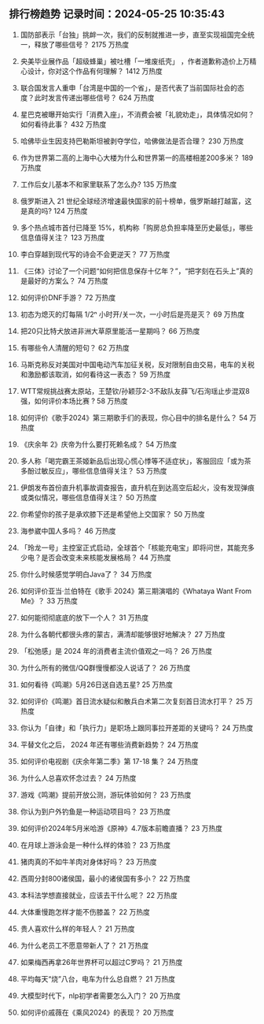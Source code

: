 
## 排行榜趋势 记录时间：2024-05-25 10:35:43
  
  1. 国防部表示「台独」挑衅一次，我们的反制就推进一步，直至实现祖国完全统一，释放了哪些信号？ 2175 万热度
    
  2. 央美毕业展作品「超级蜂巢」被吐槽「一堆废纸壳」 ，作者道歉称造价上万精心设计，你对这个作品有何理解？ 1412 万热度
    
  3. 联合国发言人重申「台湾是中国的一个省」，是否代表了当前国际社会的态度？此时发言传递出哪些信号？ 624 万热度
    
  4. 星巴克被曝开始实行「消费入座」，不消费会被「礼貌劝走」，具体情况如何？如何看待此事？ 432 万热度
    
  5. 哈佛毕业生因支持巴勒斯坦被剥夺学位，哈佛做法是否合理？ 230 万热度
    
  6. 作为世界第二高的上海中心大楼为什么和世界第一的高楼相差200多米？ 189 万热度
    
  7. 工作后女儿基本不和家里联系了怎么办? 135 万热度
    
  8. 俄罗斯进入 21 世纪全球经济增速最快国家的前十榜单，俄罗斯越打越富，这是真的吗? 124 万热度
    
  9. 多个热点城市首付已降至 15%，机构称「购房总负担率降至历史最低」，哪些信息值得关注？ 123 万热度
    
  10. 李白穿越到现代写的诗会不会更逆天？ 77 万热度
    
  11. 《三体》讨论了一个问题“如何把信息保存十亿年？”，“把字刻在石头上”真的是最好的方案么？ 74 万热度
    
  12. 如何评价DNF手游？ 72 万热度
    
  13. 初态为熄灭的灯每隔 1/2ⁿ 小时开/关一次，一小时后是亮是灭？ 69 万热度
    
  14. 把20只比特犬放进非洲大草原里能活一星期吗？ 66 万热度
    
  15. 有哪些令人清醒的短句？ 62 万热度
    
  16. 马斯克称反对美国对中国电动汽车加征关税，反对限制自由交易，电车的关税和激励都该取消，如何看待这一表态？ 59 万热度
    
  17. WTT常规挑战赛太原站，王楚钦/孙颖莎2-3不敌队友薛飞/石洵瑶止步混双8强，如何评价本场比赛 ? 58 万热度
    
  18. 如何评价《歌手2024》第三期歌手们的表现，你心目中的排名是什么？ 54 万热度
    
  19. 《庆余年 2》庆帝为什么要打死赖名成？ 54 万热度
    
  20. 多人称「喝完霸王茶姬新品后出现心慌心悸等不适症状」，客服回应「或为茶多酚过敏反应」，哪些信息值得关注？ 53 万热度
    
  21. 伊朗发布首份直升机事故调查报告，直升机在到达高空后起火，没有发现弹痕或类似情况，哪些信息值得关注？ 50 万热度
    
  22. 你希望你的孩子是承欢膝下还是希望他上交国家？ 50 万热度
    
  23. 海参崴中国人多吗？ 46 万热度
    
  24. 「玲龙一号」主控室正式启动，全球首个「核能充电宝」即将问世，其能充多少电？是否会改变未来核能发展格局？ 44 万热度
    
  25. 你什么时候感觉学明白Java了？ 34 万热度
    
  26. 如何评价亚当·兰伯特在《歌手 2024》第三期演唱的《Whataya Want From Me》？ 33 万热度
    
  27. 如何能彻彻底底的放下一个人？ 31 万热度
    
  28. 为什么各朝代都很头疼的蒙古，满清却能够很好地解决？ 27 万热度
    
  29. 「松弛感」是 2024 年的消费者主流价值观之一吗？ 26 万热度
    
  30. 为什么所有的微信/QQ群慢慢都没人说话了？ 26 万热度
    
  31. 如何看待《鸣潮》5月26日送自选五星? 25 万热度
    
  32. 如何评价《鸣潮》首日流水疑似和散兵白术第二次复刻首日流水打平？ 25 万热度
    
  33. 你认为「自律」和「执行力」是职场上跟同事拉开差距的关键吗？ 24 万热度
    
  34. 平替文化之后， 2024 年还有哪些消费新趋势？ 24 万热度
    
  35. 如何评价电视剧《庆余年第二季》第 17-18 集？ 24 万热度
    
  36. 为什么人总喜欢怀念过去？ 24 万热度
    
  37. 游戏《鸣潮》提前开放公测，游玩体验如何？ 23 万热度
    
  38. 你认为到户外钓鱼是一种运动项目吗？ 23 万热度
    
  39. 如何评价2024年5月米哈游《原神》4.7版本前瞻直播？ 23 万热度
    
  40. 在月球上游泳会是一种什么样的体验？ 23 万热度
    
  41. 猪肉真的不如牛羊肉对身体好吗？ 23 万热度
    
  42. 西周分封800诸侯国，最小的诸侯国有多小？ 22 万热度
    
  43. 本科法学想直接就业，应该去干什么呢？ 22 万热度
    
  44. 大体重慢跑怎样才能不伤膝盖？ 22 万热度
    
  45. 贵人喜欢什么样的年轻人？ 21 万热度
    
  46. 为什么老员工不愿意带新人了？ 21 万热度
    
  47. 如果梅西再拿26年世界杯可以超过C罗吗？ 21 万热度
    
  48. 平均每天“烧”八台，电车为什么总自燃？ 21 万热度
    
  49. 大模型时代下，nlp初学者需要怎么入门？ 20 万热度
    
  50. 如何评价戚薇在《乘风2024》的表现？ 20 万热度
    